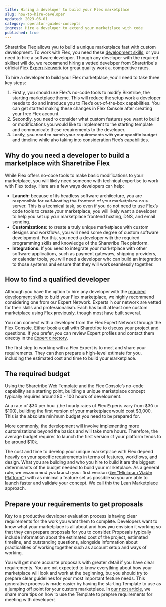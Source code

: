 ```yaml
---
title: Hiring a developer to build your Flex marketplace
slug: how-to-hire-developer
updated: 2023-06-01
category: operator-guides-concepts
ingress: Hire a developer to extend your marketplace with code
published: true
---
```


Sharetribe Flex allows you to build a unique marketplace fast with
custom development. To work with Flex, you need these
[development skills](https://www.sharetribe.com/docs/introduction/development-skills/),
or you need to hire a software developer. Though any developer with the
required skillset will do, we recommend hiring a vetted developer from
Sharetribe's official Flex
[Expert Network](https://www.sharetribe.com/experts/) for great quality
work at competitive rates.

To hire a developer to build your Flex marketplace, you'll need to take
three key steps:

1. Firstly, you should use Flex’s no-code tools to modify Biketribe, the
   starting marketplace theme. This will reduce the setup work a
   developer needs to do and introduce you to Flex’s out-of-the-box
   capabilities. You can get started making these changes in Flex
   Console after creating your free Flex account.
2. Secondly, you need to consider what custom features you want to build
   or modifications you would like to implement to the starting template
   and communicate these requirements to the developer.
3. Lastly, you need to match your requirements with your specific budget
   and timeline while also taking into consideration Flex’s
   capabilities.

## Why do you need a developer to build a marketplace with Sharetribe Flex

While Flex offers no-code tools to make basic modifications to your
marketplace, you will likely need someone with technical expertise to
work with Flex today. Here are a few ways developers can help:

- **Launch:** because of its headless software architecture, you are
  responsible for self-hosting the frontend of your marketplace on a
  server. This is a technical task, so even if you do not need to use
  Flex’s code tools to create your marketplace, you will likely want a
  developer to help you set up your marketplace frontend hosting, DNS,
  and email sending.
- **Customizations:** to create a truly unique marketplace with custom
  designs and workflows, you will need some degree of custom software
  development. For this, you need a developer with the required
  programming skills and knowledge of the Sharetribe Flex platform.
- **Integrations:** If you need to integrate your marketplace with other
  software applications, such as payment gateways, shipping providers,
  or calendar tools, you will need a developer who can build an
  integration to those systems and ensure that they will work seamlessly
  together.

## How to find a qualified developer

Although you have the option to hire any developer with the
[required development skills](https://www.sharetribe.com/docs/introduction/development-skills/)
to build your Flex marketplace, we highly recommend considering one from
our Expert Network. Experts in our network are vetted for their skills
and professionalism. Each has built at least one custom marketplace
using Flex previously, though most have built several.

You can connect with a developer from the Flex Expert Network through
the Flex Console. Either book a call with Sharetribe to discuss your
project and questions. If you prefer, you can review Expert profiles and
contact them directly in the
[Expert directory](https://www.sharetribe.com/experts/).

The first step to working with a Flex Expert is to meet and share your
requirements. They can then prepare a high-level estimate for you,
including the estimated cost and time to build your marketplace.

## The required budget

Using the Sharetribe Web Template and the Flex Console’s no-code
capability as a starting point, building a unique marketplace concept
typically requires around 80 - 100 hours of development.

At a rate of
$30 per hour (the hourly rates of Flex Experts vary from $30 to
$100), building the first version of your marketplace would cost $3,000.
This is the absolute minimum budget you need to be prepared for.

More commonly, the development will involve implementing more
customizations beyond the basics and will take more hours. Therefore,
the average budget required to launch the first version of your platform
tends to be around \$10k.

The cost and time to develop your unique marketplace with Flex depend
heavily on your specific requirements in terms of features, workflows,
and design. What you are building and who you hire to build it are the
biggest determinants of the budget needed to build your marketplace. As
a general rule, we recommend you launch your first version
([the "Minimum Viable Platform"](https://www.sharetribe.com/academy/how-to-build-a-minimum-viable-platform/))
with as minimal a feature set as possible so you are able to launch
faster and validate your concept. We call this the Lean Marketplace
approach.

## Prepare your requirements to get proposals

Key to a productive developer evaluation process is having clear
requirements for the work you want them to complete. Developers want to
know what your marketplace is all about and how you envision it working
so that they can prepare proposals for you to consider. Proposals
typically include information about the estimated cost of the project,
estimated timeline, and outstanding questions, alongside information
about practicalities of working together such as account setup and ways
of working.

You will get more accurate proposals with greater detail if you have
clear requirements. You are not expected to know everything about how
your marketplace will look and work at the beginning, but you should try
to prepare clear guidelines for your most important feature needs. This
generative process is made easier by having the starting Template to use
as a jumping off point for your custom marketplace. In
[our next article,](https://www.sharetribe.com/docs/operator-guides/how-to-prepare-requirements-for-developer)
we share more tips on how to use the Template to prepare requirements
for meeting with developers.
